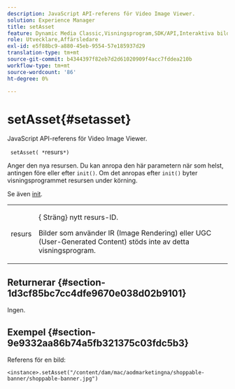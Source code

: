 ```yaml
---
description: JavaScript API-referens för Video Image Viewer.
solution: Experience Manager
title: setAsset
feature: Dynamic Media Classic,Visningsprogram,SDK/API,Interaktiva bilder
role: Utvecklare,Affärsledare
exl-id: e5f88bc9-a880-45eb-9554-57e185937d29
translation-type: tm+mt
source-git-commit: b4344397f82eb7d2d61020909f4acc7fddea210b
workflow-type: tm+mt
source-wordcount: '86'
ht-degree: 0%

---
```


# setAsset{#setasset}

JavaScript API-referens för Video Image Viewer.

` setAsset( *`resurs`*)`

Anger den nya resursen. Du kan anropa den här parametern när som helst, antingen före eller efter `init()`. Om det anropas efter `init()` byter visningsprogrammet resursen under körning.

Se även [init](../../../c-html5-aem-asset-viewers/c-html5-aem-interactive-images/c-html5-aem-interactive-image-javascriptapiref/r-html5-aem-int-image-viewer-javascriptapiref-init.md#reference-aee94dd92a28410784f7a1792e28683b).

<table id="table_896DFF34A68A403DB93A6D597461A573"> 
 <tbody> 
  <tr> 
   <td colname="col1"> <p> <span class="codeph"> <span class="varname"> resurs</span> </span> </p> </td> 
   <td colname="col2"> <p>{<span class="codeph"> Sträng</span>} nytt resurs-ID. </p> <p>Bilder som använder IR (Image Rendering) eller UGC (User-Generated Content) stöds inte av detta visningsprogram. </p> </td> 
  </tr> 
 </tbody> 
</table>

## Returnerar {#section-1d3cf85bc7cc4dfe9670e038d02b9101}

Ingen.

## Exempel {#section-9e9332aa86b74a5fb321375c03fdc5b3}

Referens för en bild:

```
<instance>.setAsset("/content/dam/mac/aodmarketingna/shoppable-banner/shoppable-banner.jpg")
```
